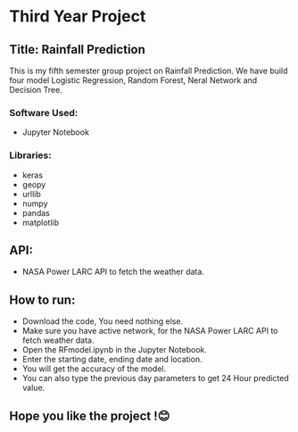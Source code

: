 # Third Year Project

## Title: Rainfall Prediction

This is my fifth semester group project on Rainfall Prediction. We have build four model Logistic Regression, Random Forest, Neral Network and Decision Tree.

### Software Used:

- Jupyter Notebook

### Libraries:

- keras
- geopy
- urllib
- numpy
- pandas
- matplotlib

## API:

- NASA Power LARC API to fetch the weather data.

## How to run:

- Download the code, You need nothing else.
- Make sure you have active network, for the NASA Power LARC API to fetch weather data.
- Open the RFmodel.ipynb in the Jupyter Notebook.
- Enter the starting date, ending date and location.
- You will get the accuracy of the model.
- You can also type the previous day parameters to get 24 Hour predicted value.

## Hope you like the project !😊
